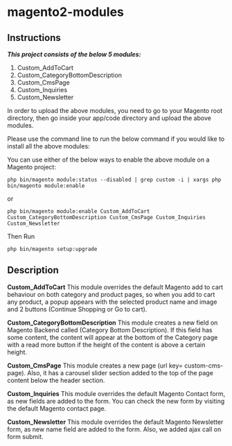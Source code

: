 # magento2-modules
## Instructions
***This project consists of the below 5 modules:***
1. Custom_AddToCart
2. Custom_CategoryBottomDescription
3. Custom_CmsPage
4. Custom_Inquiries
5. Custom_Newsletter

In order to upload the above modules, you need to go to your Magento root directory, then go inside your app/code directory and upload the above modules.  

Please use the command line to run the below command if you would like to install all the above modules:

You can use either of the below ways to enable the above module on a Magento project:
```
php bin/magento module:status --disabled | grep custom -i | xargs php bin/magento module:enable
```
or

```
php bin/magento module:enable Custom_AddToCart Custom_CategoryBottomDescription Custom_CmsPage Custom_Inquiries Custom_Newsletter

```
Then Run

```
php bin/magento setup:upgrade
```
## Description
**Custom_AddToCart**
This module overrides the default Magento add to cart behaviour on both category and product pages, so when you add to cart any product, a popup appears with the selected product name and image and 2 buttons (Continue Shopping or Go to cart).

**Custom_CategoryBottomDescription**
This module creates a new field on Magento Backend called (Category Bottom Description). If this field has some content, the content will appear at the bottom of the Category page with a read more button if the height of the content is above a certain height.

**Custom_CmsPage**
This module creates a new page (url key= custom-cms-page). Also, it has a carousel slider section added to the top of the page content below the header section.

**Custom_Inquiries**
This module overrides the default Magento Contact form, as new fields are added to the form. You can check the new form by visiting the default Magento contact page.

**Custom_Newsletter**
This module overrides the default Magento Newsletter form, as new name field are added to the form. Also, we added ajax call on form submit.

